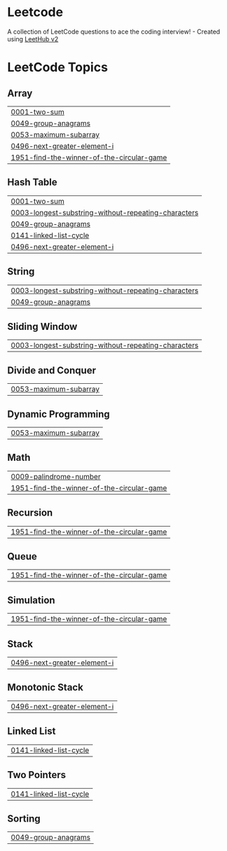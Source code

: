 # Leetcode
A collection of LeetCode questions to ace the coding interview! - Created using [LeetHub v2](https://github.com/arunbhardwaj/LeetHub-2.0)

<!---LeetCode Topics Start-->
# LeetCode Topics
## Array
|  |
| ------- |
| [0001-two-sum](https://github.com/Arshiyakhias/Leetcode/tree/master/0001-two-sum) |
| [0049-group-anagrams](https://github.com/Arshiyakhias/Leetcode/tree/master/0049-group-anagrams) |
| [0053-maximum-subarray](https://github.com/Arshiyakhias/Leetcode/tree/master/0053-maximum-subarray) |
| [0496-next-greater-element-i](https://github.com/Arshiyakhias/Leetcode/tree/master/0496-next-greater-element-i) |
| [1951-find-the-winner-of-the-circular-game](https://github.com/Arshiyakhias/Leetcode/tree/master/1951-find-the-winner-of-the-circular-game) |
## Hash Table
|  |
| ------- |
| [0001-two-sum](https://github.com/Arshiyakhias/Leetcode/tree/master/0001-two-sum) |
| [0003-longest-substring-without-repeating-characters](https://github.com/Arshiyakhias/Leetcode/tree/master/0003-longest-substring-without-repeating-characters) |
| [0049-group-anagrams](https://github.com/Arshiyakhias/Leetcode/tree/master/0049-group-anagrams) |
| [0141-linked-list-cycle](https://github.com/Arshiyakhias/Leetcode/tree/master/0141-linked-list-cycle) |
| [0496-next-greater-element-i](https://github.com/Arshiyakhias/Leetcode/tree/master/0496-next-greater-element-i) |
## String
|  |
| ------- |
| [0003-longest-substring-without-repeating-characters](https://github.com/Arshiyakhias/Leetcode/tree/master/0003-longest-substring-without-repeating-characters) |
| [0049-group-anagrams](https://github.com/Arshiyakhias/Leetcode/tree/master/0049-group-anagrams) |
## Sliding Window
|  |
| ------- |
| [0003-longest-substring-without-repeating-characters](https://github.com/Arshiyakhias/Leetcode/tree/master/0003-longest-substring-without-repeating-characters) |
## Divide and Conquer
|  |
| ------- |
| [0053-maximum-subarray](https://github.com/Arshiyakhias/Leetcode/tree/master/0053-maximum-subarray) |
## Dynamic Programming
|  |
| ------- |
| [0053-maximum-subarray](https://github.com/Arshiyakhias/Leetcode/tree/master/0053-maximum-subarray) |
## Math
|  |
| ------- |
| [0009-palindrome-number](https://github.com/Arshiyakhias/Leetcode/tree/master/0009-palindrome-number) |
| [1951-find-the-winner-of-the-circular-game](https://github.com/Arshiyakhias/Leetcode/tree/master/1951-find-the-winner-of-the-circular-game) |
## Recursion
|  |
| ------- |
| [1951-find-the-winner-of-the-circular-game](https://github.com/Arshiyakhias/Leetcode/tree/master/1951-find-the-winner-of-the-circular-game) |
## Queue
|  |
| ------- |
| [1951-find-the-winner-of-the-circular-game](https://github.com/Arshiyakhias/Leetcode/tree/master/1951-find-the-winner-of-the-circular-game) |
## Simulation
|  |
| ------- |
| [1951-find-the-winner-of-the-circular-game](https://github.com/Arshiyakhias/Leetcode/tree/master/1951-find-the-winner-of-the-circular-game) |
## Stack
|  |
| ------- |
| [0496-next-greater-element-i](https://github.com/Arshiyakhias/Leetcode/tree/master/0496-next-greater-element-i) |
## Monotonic Stack
|  |
| ------- |
| [0496-next-greater-element-i](https://github.com/Arshiyakhias/Leetcode/tree/master/0496-next-greater-element-i) |
## Linked List
|  |
| ------- |
| [0141-linked-list-cycle](https://github.com/Arshiyakhias/Leetcode/tree/master/0141-linked-list-cycle) |
## Two Pointers
|  |
| ------- |
| [0141-linked-list-cycle](https://github.com/Arshiyakhias/Leetcode/tree/master/0141-linked-list-cycle) |
## Sorting
|  |
| ------- |
| [0049-group-anagrams](https://github.com/Arshiyakhias/Leetcode/tree/master/0049-group-anagrams) |
<!---LeetCode Topics End-->